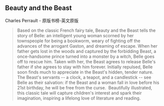## Beauty and the Beast

Charles Perrault  -  原版书榜-英文原版

> Based on the classic French fairy tale, Beauty and the Beast tells the story of Belle: an intelligent young woman scorned by her townspeople for being a bookworm, weary of fighting off the advances of the arrogant Gaston, and dreaming of escape. When her father gets lost in the woods and captured by the forbidding Beast, a once-handsome prince turned into a monster by a witch, Belle goes off to rescue him. Taken with her, the Beast agrees to release Belle's father if she agrees to stay with him forever. Initially repulsed, Belle soon finds much to appreciate in the Beast's hidden, tender nature. The Beast's servants -- a clock, a teapot, and a candlestick -- see Belle as their salvation: if the Beast and a woman fall in love before his 21st birthday, he will be free from the curse.  Beautifully illustrated, this classic tale will capture children's interest and spark their imagination, inspiring a lifelong love of literature and reading.
